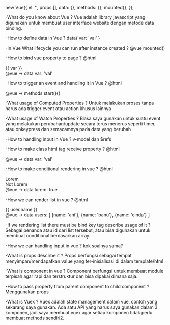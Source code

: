 new Vue({
 el: '',
 props:[],
 data: {},
 methods: {},
 mounted{},
});

-What do you know about Vue ?
Vue adalah library javascript yang digunakan untuk membuat user interface website dengan metode data binding.

-How to define data in Vue ?
data{
  var: 'val'
}

-In Vue What lifecycle you can run after instance created ?
@vue
mounted()

-How to bind vue property to page ?
@html
<div>{{ var }}</div>
@vue -> data
var: 'val'

-How to trigger an event and handling it in Vue ?
@html
<div @click="start()"></div>
@vue -> methods
start(){}

-What usage of Computed Properties ?
Untuk melakukan proses tanpa harus ada trigger event atau action khusus lainnya

-What usage of Watch Properties ?
Biasa saya gunakan untuk suatu event yang melakukan perubahan/update secara terus menerus seperti timer, atau onkeypress dan semacamnya pada data yang berubah

-How to handling input in Vue ?
v-model dan $refs


-How to make class html tag receive property ?
@html
<div :class="var"></div>
@vue -> data
var: 'val'

-How to make conditional rendering in vue ?
@html
<div v-if="lorem">Lorem</div>
<div v-else>Not Lorem</div>
@vue -> data
lorem: true

-How we can render list in vue ?
@html
<div v-for="user in users">{{ user.name }}</div>
@vue -> data
users: [
 {name: 'ani'},
 {name: 'banu'},
 {name: 'cinda'}
]

-If we rendering list there must be bind key tag describe usage of it ?
Sebagai penanda atau id dari list tersebut, atau bisa digunakan untuk membuat conditional berdasarkan array.

-How we can handling input in vue ?
kok soalnya sama?

-What is props describe it ?
Props berfungsi sebagai tempat menyimpan/mendapatkan value yang ter-inisialisasi di dalam template/html

-What is component in vue ?
Component berfungsi untuk membuat module terpisah agar rapi dan terstruktur dan bisa dipakai dimana saja.

-How to pass property from parent component to child component ?
Menggunakan props

-What is Vuex ?
Vuex adalah state management dalam vue, contoh yang sekarang saya gunakan. Ada satu API yang harus saya gunakan dalam 3 komponen, jadi saya membuat vuex agar setiap komponen tidak perlu membuat methods sendiri2.
